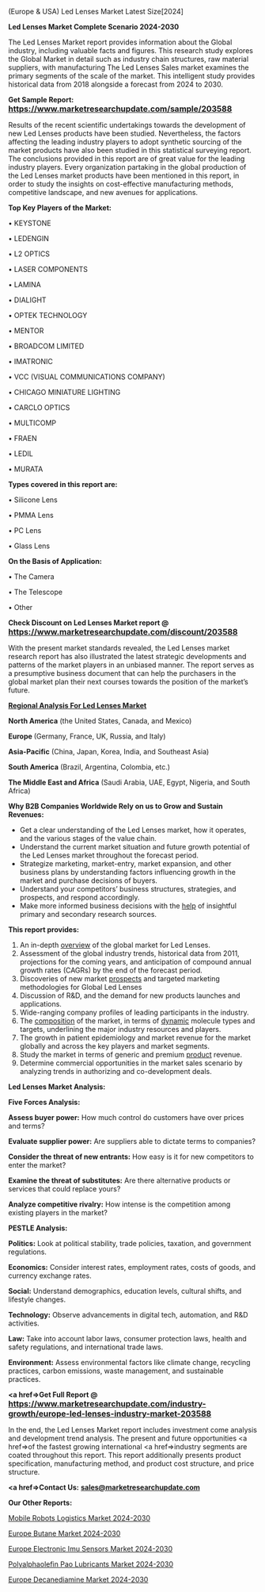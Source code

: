  (Europe & USA) Led Lenses Market Latest Size[2024]

<strong>Led Lenses Market Complete Scenario 2024-2030</strong>

The Led Lenses Market report provides information about the Global industry, including valuable facts and figures. This research study explores the Global Market in detail such as industry chain structures, raw material suppliers, with manufacturing The Led Lenses Sales market examines the primary segments of the scale of the market. This intelligent study provides historical data from 2018 alongside a forecast from 2024 to 2030.

<strong>Get Sample Report: <a href=https://www.marketresearchupdate.com/sample/203588><font size=3 color=#0000ff>https://www.marketresearchupdate.com/sample/203588</font></a></strong>

Results of the recent scientific undertakings towards the development of new Led Lenses products have been studied. Nevertheless, the factors affecting the leading industry players to adopt synthetic sourcing of the market products have also been studied in this statistical surveying report. The conclusions provided in this report are of great value for the leading industry players. Every organization partaking in the global production of the Led Lenses market products have been mentioned in this report, in order to study the insights on cost-effective manufacturing methods, competitive landscape, and new avenues for applications.

<strong>Top Key Players of the Market:</strong>

• KEYSTONE

• LEDENGIN

• L2 OPTICS

• LASER COMPONENTS

• LAMINA

• DIALIGHT

• OPTEK TECHNOLOGY

• MENTOR

• BROADCOM LIMITED

• IMATRONIC

• VCC (VISUAL COMMUNICATIONS COMPANY)

• CHICAGO MINIATURE LIGHTING

• CARCLO OPTICS

• MULTICOMP

• FRAEN

• LEDIL

• MURATA

<strong>Types covered in this report are: </strong>

• Silicone Lens

• PMMA Lens

• PC Lens

• Glass Lens

<strong>On the Basis of Application:</strong>

• The Camera

• The Telescope

• Other

<strong>Check Discount on Led Lenses Market report @ <a href=https://www.marketresearchupdate.com/discount/203588><font size=3 color=#0000ff>https://www.marketresearchupdate.com/discount/203588</font></a></strong>

With the present market standards revealed, the Led Lenses market research report has also illustrated the latest strategic developments and patterns of the market players in an unbiased manner. The report serves as a presumptive business document that can help the purchasers in the global market plan their next courses towards the position of the market’s future.

<strong><u><b>Regional Analysis For Led Lenses Market</b></u></strong>

<strong><b>North America</b></strong> (the United States, Canada, and Mexico)

<strong><b>Europe </b></strong>(Germany, France, UK, Russia, and Italy)

<strong><b>Asia-Pacific</b></strong> (China, Japan, Korea, India, and Southeast Asia)

<strong><b>South America</b></strong> (Brazil, Argentina, Colombia, etc.)

<strong><b>The Middle East and Africa</b></strong> (Saudi Arabia, UAE, Egypt, Nigeria, and South Africa)

<strong>Why B2B Companies Worldwide Rely on us to Grow and Sustain Revenues:</strong>
<ul>
  <li>Get a clear understanding of the Led Lenses market, how it operates, and the various stages of the value chain.</li>
  <li>Understand the current market situation and future growth potential of the Led Lenses market throughout the forecast period.</li>
  <li>Strategize marketing, market-entry, market expansion, and other business plans by understanding factors influencing growth in the market and purchase decisions of buyers.</li>
  <li>Understand your competitors’ business structures, strategies, and prospects, and respond accordingly.</li>
  <li>Make more informed business decisions with the <a href=ASDF991299>help</a> of insightful primary and secondary research sources.</li>
</ul>
<strong>This report provides:</strong>
<ol>
  <li>An in-depth <a href=>overview</a> of the global market for Led Lenses.</li>
  <li>Assessment of the global industry trends, historical data from 2011, projections for the coming years, and anticipation of compound annual growth rates (CAGRs) by the end of the forecast period.</li>
  <li>Discoveries of new market <a href=>prospects</a> and targeted marketing methodologies for Global Led Lenses</li>
  <li>Discussion of R&amp;D, and the demand for new products launches and applications.</li>
  <li>Wide-ranging company profiles of leading participants in the industry.</li>
  <li>The <a href=ASDF881288>composition</a> of the market, in terms of <a href=>dynamic</a> molecule types and targets, underlining the major industry resources and players.</li>
  <li>The growth in patient epidemiology and market revenue for the market globally and across the key players and market segments.</li>
  <li>Study the market in terms of generic and premium <a href=>product</a> revenue.</li>
  <li>Determine commercial opportunities in the market sales scenario by analyzing trends in authorizing and co-development deals.</li>
</ol>

<strong>Led Lenses Market Analysis:</strong>

<strong>Five Forces Analysis:</strong>

<strong>Assess buyer power:</strong> How much control do customers have over prices and terms?

<strong>Evaluate supplier power:</strong> Are suppliers able to dictate terms to companies?

<strong>Consider the threat of new entrants:</strong> How easy is it for new competitors to enter the market?

<strong>Examine the threat of substitutes:</strong> Are there alternative products or services that could replace yours?

<strong>Analyze competitive rivalry:</strong> How intense is the competition among existing players in the market?

<strong>PESTLE Analysis:</strong>

<strong>Politics:</strong> Look at political stability, trade policies, taxation, and government regulations.

<strong>Economics:</strong> Consider interest rates, employment rates, costs of goods, and currency exchange rates.

<strong>Social:</strong> Understand demographics, education levels, cultural shifts, and lifestyle changes.

<strong>Technology:</strong> Observe advancements in digital tech, automation, and R&D activities.

<strong>Law:</strong> Take into account labor laws, consumer protection laws, health and safety regulations, and international trade laws.

<strong>Environment:</strong> Assess environmental factors like climate change, recycling practices, carbon emissions, waste management, and sustainable practices.

<strong><a href=>Get Full Report</a> @ <a href=https://www.marketresearchupdate.com/industry-growth/europe-led-lenses-industry-market-203588><font size=3 color=#0000ff>https://www.marketresearchupdate.com/industry-growth/europe-led-lenses-industry-market-203588</font></a></strong>

In the end, the Led Lenses Market report includes investment come analysis and development trend analysis. The present and future opportunities <a href=>of</a> the fastest growing international <a href=>industry</a> segments are coated throughout this report. This report additionally presents product specification, manufacturing method, and product cost structure, and price structure.

<strong><a href=><strong>Contact Us:</strong></a></strong>
<strong>sales@marketresearchupdate.com</strong>

<strong>Our Other Reports:</strong>

<a href=https://www.linkedin.com/pulse/mobile-robots-logistics-market-demand-future>Mobile Robots Logistics Market 2024-2030</a>

<a href=https://www.linkedin.com/pulse/europe-butane-market-size-economic-aspect-future-prospects>Europe Butane Market 2024-2030</a>

<a href=https://www.linkedin.com/pulse/europe-electronic-imu-sensors-market-challenges-opportunities>Europe Electronic Imu Sensors Market 2024-2030</a>

<a href=https://www.linkedin.com/pulse/polyalphaolefin-pao-lubricants-market-t2wuf/>Polyalphaolefin Pao Lubricants Market 2024-2030</a>

<a href=https://www.linkedin.com/pulse/europe-decanediamine-market-research-report-ujpsf/>Europe Decanediamine Market 2024-2030</a>

